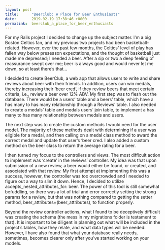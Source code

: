 ```yaml
---
layout: post
title:      "BeerClub: A Place for Beer Enthusiasts"
date:       2019-02-19 17:38:46 +0000
permalink:  beerclub_a_place_for_beer_enthusiasts
---
```


For my Rails project I decided to change up the subject matter. I'm a big Boston Celtics fan, and my previous two projects had been basketball-related. However, over the past few months, the Celtics' level of play has fallen way below preseason expectations, and the thought of basketball just made me depressed; I needed a beer. After a sip or two a deep feeling of reassurance swept over me; beer is always good and would never let me down, so at least there’s that… 

I decided to create BeerClub, a web app that allows users to write and share reviews about beer with their friends. In addition, users can win medals, thereby increasing their ‘beer cred’, if they review beers that meet certain criteria, i.e., review a beer over 12% ABV. My first step was to flesh out the database. There would be a users’ table and a beers’ table, which have a has many to has many relationship through a Reviews’ table. I also needed to create a medals’ table and medals users’ join table, to implement a has many to has many relationship between medals and users.

The next step was to create the custom methods I would need for the user model. The majority of these methods dealt with determining if a user was eligible for a medal, and then calling on a medal class method to award the correct medal and update that user’s ‘beer cred. I also added a custom method on the beer class to return the average rating for a beer.

I then turned my focus to the controllers and views. The most difficult action to implement was ‘create’ in the reviews’ controller. My idea was that upon submission of a new review, a beer would either be found, or created, and associated with that review. My first attempt at implementing this was a success, however, the controller was too overcrowded and I needed to figure out a way to slim it down. Hence, I decided to utilize accepts_nested_attributes_for: beer. The power of this tool is still somewhat befuddling, so there was a lot of trial and error correctly setting the strong params for a review, but that was nothing compared to getting the setter method, beer_attributes=(beer_attributes), to function properly.

Beyond the review controller actions, what I found to be deceptively difficult was creating the schema (the mess in my migrations folder is testament to that). It is important to be diligent in planning out what will be included in the project’s tables, how they relate, and what data types will be needed. However, I have also found that what your database really needs, sometimes, becomes clearer only after you’ve started working on your models.

